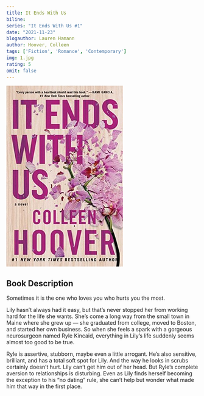 ```yaml
---
title: It Ends With Us
biline:
series: "It Ends With Us #1"
date: "2021-11-23"
blogauthor: Lauren Hamann
author: Hoover, Colleen
tags: ['Fiction', 'Romance', 'Contemporary']
img: 1.jpg
rating: 5
omit: false
---
```


![Book Cover](1.jpg)

## Book Description

Sometimes it is the one who loves you who hurts you the most.

Lily hasn’t always had it easy, but that’s never stopped her from working hard for the life she wants. She’s come a long way from the small town in Maine where she grew up — she graduated from college, moved to Boston, and started her own business. So when she feels a spark with a gorgeous neurosurgeon named Ryle Kincaid, everything in Lily’s life suddenly seems almost too good to be true.

Ryle is assertive, stubborn, maybe even a little arrogant. He’s also sensitive, brilliant, and has a total soft spot for Lily. And the way he looks in scrubs certainly doesn’t hurt. Lily can’t get him out of her head. But Ryle’s complete aversion to relationships is disturbing. Even as Lily finds herself becoming the exception to his “no dating” rule, she can’t help but wonder what made him that way in the first place.